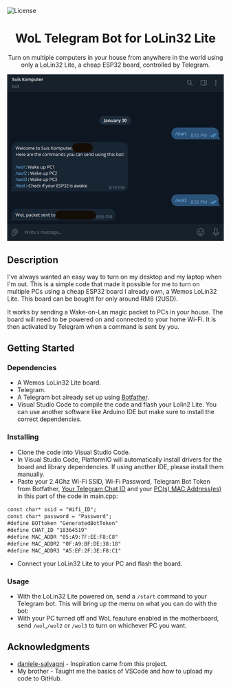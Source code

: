 ![License](https://img.shields.io/pypi/l/django-markdownify?color=brightgreen)

<div align="center"> 
  
# WoL Telegram Bot for LoLin32 Lite

Turn on multiple computers in your house from anywhere in the world using only a LoLin32 Lite, a cheap ESP32 board, controlled by Telegram.

![Telegram chat with the WOL bot waking up a PC](./resources/images/banner.png)

</div>
  
## Description

I've always wanted an easy way to turn on my desktop and my laptop when I'm out. This is a simple code that made it possible for me to turn on multiple PCs using a cheap ESP32 board I already own, a Wemos LoLin32 Lite. This board can be bought for only around RM8 (2USD).

It works by sending a Wake-on-Lan magic packet to PCs in your house. The board will need to  be powered on and connected to your home Wi-Fi. It is then activated by Telegram when a command is sent by you.

## Getting Started

### Dependencies

* A Wemos LoLin32 Lite board.
* Telegram.
* A Telegram bot already set up using [Botfather](https://www.youtube.com/watch?v=UQrcOj63S2o).
* Visual Studio Code to compile the code and flash your Lolin2 Lite. You can use another software like Arduino IDE but make sure to install the correct dependencies.

### Installing

* Clone the code into Visual Studio Code. 
* In Visual Studio Code, PlatformIO will automatically install drivers for the board and library dependencies. If using another IDE, please install them manually.
* Paste your 2.4Ghz Wi-Fi SSID, Wi-Fi Password, Telegram Bot Token from Botfather, [Your Telegram Chat ID](https://www.alphr.com/find-chat-id-telegram/) and your [PC(s) MAC Address(es)](https://oit.ua.edu/article/finding-your-mac-address/#:~:text=Alternatively%2C%20press%20the%20Windows%20Key,Fi%20next%20to%20Physical%20Address.) in this part of the code in main.cpp:

```
const char* ssid = "Wifi_ID";
const char* password = "Password";
#define BOTtoken "GeneratedBotToken"  
#define CHAT_ID "18364519"
#define MAC_ADDR "05:A9:7F:EE:F8:C8" 
#define MAC_ADDR2 "0F:A9:BF:DE:38:18"
#define MAC_ADDR3 "A5:EF:2F:3E:F8:C1"
```

* Connect your LoLin32 Lite to your PC and flash the board.

### Usage

* With the LoLin32 Lite powered on, send a ```/start``` command to your Telegram bot. This will bring up the menu on what you can do with the bot:
* With your PC turned off and WoL feauture enabled in the motherboard, send  ```/wol```,```/wol2``` or ```/wol3``` to turn on whichever PC you want.  

## Acknowledgments

* [daniele-salvagni](https://github.com/daniele-salvagni/wol-bot-esp32?tab=readme-ov-file) - Inspiration came from this project.
* My brother - Taught me the basics of VSCode and how to upload my code to GitHub.
